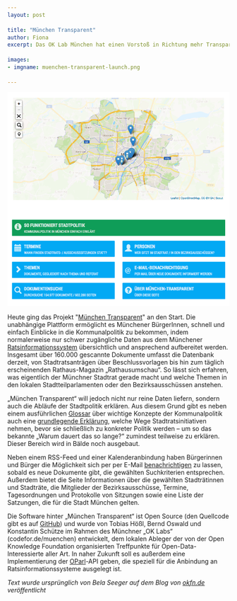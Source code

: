 ```yaml
---
layout: post

title: "München Transparent"
author: Fiona
excerpt: Das OK Lab München hat einen Vorstoß in Richtung mehr Transparenz gewagt und das Portal "München Transparent" gestartet.

images:
- imgname: muenchen-transparent-launch.png

---
```



![muenchen-transparent-launch](/assets/blog/muenchen-transparent-launch.png)

Heute ging das Projekt "[München Transparent][]" an den Start. Die unabhängige Plattform ermöglicht es Münchener BürgerInnen, schnell und einfach Einblicke in die Kommunalpolitik zu bekommen, indem normalerweise nur schwer zugängliche Daten aus dem Münchener [Ratsinformationssystem][] übersichtlich und ansprechend aufbereitet werden. Insgesamt über 160.000 gescannte Dokumente umfasst die Datenbank derzeit, von Stadtratsanträgen über Beschlussvorlagen bis hin zum täglich erscheinenden Rathaus-Magazin „Rathausumschau“. So lässt sich erfahren, was eigentlich der Münchner Stadtrat gerade macht und welche Themen in den lokalen Stadtteilparlamenten oder den Bezirksausschüssen anstehen.

„München Transparent“ will jedoch nicht nur reine Daten liefern, sondern auch die Abläufe der Stadtpolitik erklären. Aus diesem Grund gibt es neben einem ausführlichen [Glossar][] über wichtige Konzepte der Kommunalpolitik auch eine [grundlegende Erklärung][], welche Wege Stadtratsinitiativen nehmen, bevor sie schließlich zu konkreter Politik werden – um so das bekannte „Warum dauert das so lange?“ zumindest teilweise zu erklären. Dieser Bereich wird in Bälde noch ausgebaut.

Neben einem RSS-Feed und einer Kalenderanbindung haben Bürgerinnen und Bürger die Möglichkeit sich per per E-Mail [benachrichtigen][] zu lassen, sobald es neue Dokumente gibt, die gewählten Suchkriterien entsprechen. Außerdem bietet die Seite Informationen über die gewählten Stadträtinnen und Stadträte, die Mitglieder der Bezirksausschüsse, Termine, Tagesordnungen und Protokolle von Sitzungen sowie eine Liste der Satzungen, die für die Stadt München gelten.

Die Software hinter „München Transparent“ ist Open Source (den Quellcode gibt es auf [GitHub][]) und wurde von Tobias Hößl, Bernd Oswald und Konstantin Schütze im Rahmen des Münchner „OK Labs“ (codefor.de/muenchen) entwickelt, dem lokalen Ableger der von der Open Knowledge Foundation organisierten Treffpunkte für Open-Data-Interessierte aller Art. In naher Zukunft soll es außerdem eine Implementierung der [OParl][]-API geben, die speziell für die Anbindung an Ratsinformationssysteme ausgelegt ist.

*Text wurde ursprünglich von Bela Seeger auf dem Blog von [okfn.de][] veröffentlicht*


[München Transparent]: https://www.muenchen-transparent.de
[OK Lab]: http://codefor.de/muenchen
[Code for Germany]: http://codefor.de
[Ratsinformationssystem]: http://de.wikipedia.org/wiki/Ratsinformationssystem
[Glossar]: https://www.muenchen-transparent.de/infos/glossar
[grundlegende Erklärung]: https://www.muenchen-transparent.de/infos/soFunktioniertStadtpolitik
[benachrichtigen]: https://www.muenchen-transparent.de/benachrichtigungen
[GitHub]: https://github.com/codeformunich/Muenchen-Transparent
[OParl]: http://oparl.org
[okfn.de]: http://okfn.de/blog/2015/01/code-for-muenchen-launcht-muenchen-transparent/
